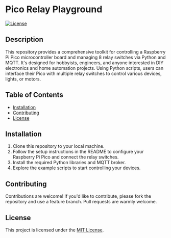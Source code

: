 # Pico Relay Playground

[![License](https://img.shields.io/badge/license-MIT-blue.svg)](LICENSE)

## Description

This repository provides a comprehensive toolkit for controlling a Raspberry Pi Pico microcontroller board and managing 8 relay switches via Python and MQTT. It's designed for hobbyists, engineers, and anyone interested in DIY electronics and home automation projects. Using Python scripts, users can interface their Pico with multiple relay switches to control various devices, lights, or motors.

## Table of Contents

- [Installation](#installation)
- [Contributing](#contributing)
- [License](#license)

## Installation

1. Clone this repository to your local machine.
2. Follow the setup instructions in the README to configure your Raspberry Pi Pico and connect the relay switches.
3. Install the required Python libraries and MQTT broker.
4. Explore the example scripts to start controlling your devices.

## Contributing

Contributions are welcome! If you'd like to contribute, please fork the repository and use a feature branch. Pull requests are warmly welcome.

## License

This project is licensed under the [MIT License](LICENSE).
